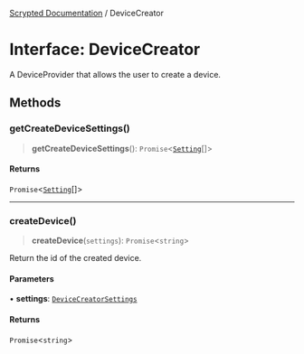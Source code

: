 [Scrypted Documentation](../globals.md) / DeviceCreator

# Interface: DeviceCreator

A DeviceProvider that allows the user to create a device.

## Methods

### getCreateDeviceSettings()

> **getCreateDeviceSettings**(): `Promise`\<[`Setting`](Setting.md)[]\>

#### Returns

`Promise`\<[`Setting`](Setting.md)[]\>

***

### createDevice()

> **createDevice**(`settings`): `Promise`\<`string`\>

Return the id of the created device.

#### Parameters

• **settings**: [`DeviceCreatorSettings`](DeviceCreatorSettings.md)

#### Returns

`Promise`\<`string`\>
